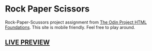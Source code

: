 # Rock Paper Scissors
Rock-Paper-Scussors project assignment from <a href="https://www.theodinproject.com/paths/foundations/courses/foundations/lessons/recipes">The Odin Project HTML Foundations</a>.
This site is mobile friendly. Feel free to play around.
## <a href="https://ignasku.github.io/rock-paper-scissors/">LIVE PREVIEW</a>
